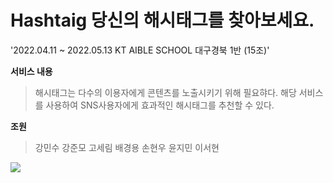 # Hashtaig 당신의 해시태그를 찾아보세요.
'2022.04.11 ~ 2022.05.13 KT AIBLE SCHOOL 대구경북 1반 (15조)'



**서비스 내용**
> 해시태그는 다수의 이용자에게 콘텐츠를 노출시키기 위해 필요햐다. 해당 서비스를 사용하여 SNS사용자에게 효과적인 해시태그를 추천할 수 있다. 


**조원**

>강민수 강준모 고세림 배경용 손현우 윤지민 이서현

<a href="https://hits.seeyoufarm.com"><img src="https://hits.seeyoufarm.com/api/count/incr/badge.svg?url=https%3A%2F%2Fgithub.com%2FAIVLE-School-first-Big-Project%2FHashtag_Team16%2Fblob%2Fmain%2FREADME.md&count_bg=%2379C83D&title_bg=%23555555&icon=&icon_color=%23E7E7E7&title=hits&edge_flat=false"/></a>
